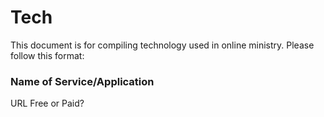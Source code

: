 # Tech

This document is for compiling technology used in online ministry. Please follow this format:

### Name of Service/Application
URL
Free or Paid?
